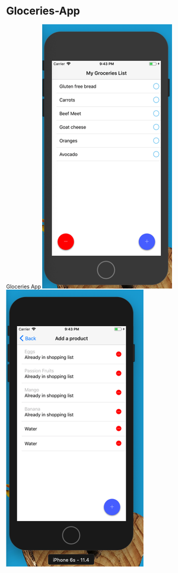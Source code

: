 # Gloceries-App
Gloceries App
![List](/src/images/imageone.png)
![Add Product](/src/images/imagetwo.png)
